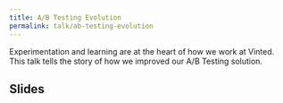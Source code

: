 ```yaml
---
title: A/B Testing Evolution
permalink: talk/ab-testing-evolution
---
```


Experimentation and learning are at the heart of how we work at Vinted. This talk tells the story of how we improved our A/B Testing solution.

## Slides

<script class="speakerdeck-embed" data-id="1647c6775591494cb302fbb3a2e8e66e" data-ratio="1.33333333333333" src="//speakerdeck.com/assets/embed.js"></script>
